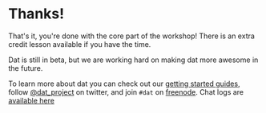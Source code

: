 # Thanks!

That's it, you're done with the core part of the workshop! There is an extra credit lesson available if you have the time.

Dat is still in beta, but we are working hard on making dat more awesome in the future.

To learn more about dat you can check out our <a href="https://github.com/maxogden/dat/blob/master/docs" target="_blank">getting started guides</a>, follow <a href="https://twitter.com/dat_project" target="_blank">@dat_project</a> on twitter, and join `#dat` on [freenode](https://webchat.freenode.net). Chat logs are [available here](https://botbot.me/freenode/dat/)